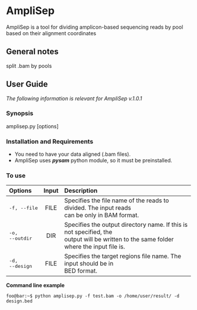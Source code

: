 # AmpliSep
AmpliSep is a tool for dividing amplicon-based sequencing reads by pool based on their alignment coordinates

## General notes
split .bam by pools

## User Guide
*The following information is relevant for AmpliSep v.1.0.1*
### Synopsis
amplisep.py [options]

### Installation and Requirements
* You need to have your data aligned (.bam files).
* AmpliSep uses ***pysam*** python module, so it must be preinstalled.

### To use
| Options  | Input  | Description |
| :----------------------- |:------:|:---------------|
| <pre lang="console">-f, --file</pre> | FILE | Specifies the file name of the reads to divided. The input reads<br> can be only in BAM format. |
| <pre lang="console">-o, --outdir</pre> | DIR | Specifies the output directory name. If this is not specified, the<br> output will be written to the same folder where the input file is. |
| <pre lang="console">-d, --design</pre> | FILE | Specifies the target regions file name. The input should be in<br> BED format. |

**Command line example**
```console
foo@bar:~$ python amplisep.py -f test.bam -o /home/user/result/ -d design.bed
```
